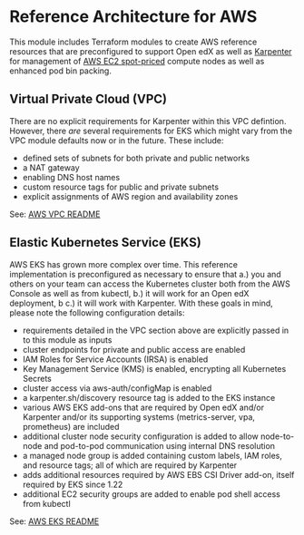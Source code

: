 # Reference Architecture for AWS

This module includes Terraform modules to create AWS reference resources that are preconfigured to support Open edX as well as [Karpenter](https://karpenter.sh/) for management of [AWS EC2 spot-priced](https://aws.amazon.com/ec2/spot/) compute nodes as well as enhanced pod bin packing.

## Virtual Private Cloud (VPC)

There are no explicit requirements for Karpenter within this VPC defintion. However, there *are* several requirements for EKS which might vary from the VPC module defaults now or in the future. These include:

- defined sets of subnets for both private and public networks
- a NAT gateway
- enabling DNS host names
- custom resource tags for public and private subnets
- explicit assignments of AWS region and availability zones

See: [AWS VPC README](./vpc/README.rst)

## Elastic Kubernetes Service (EKS)

AWS EKS has grown more complex over time. This reference implementation is preconfigured as necessary to ensure that a.) you and others on your team can access the Kubernetes cluster both from the AWS Console as well as from kubectl, b.) it will work for an Open edX deployment, b
c.) it will work with Karpenter. With these goals in mind, please note the following configuration details:

- requirements detailed in the VPC section above are explicitly passed in to this module as inputs
- cluster endpoints for private and public access are enabled
- IAM Roles for Service Accounts (IRSA) is enabled
- Key Management Service (KMS) is enabled, encrypting all Kubernetes Secrets
- cluster access via aws-auth/configMap is enabled
- a karpenter.sh/discovery resource tag is added to the EKS instance
- various AWS EKS add-ons that are required by Open edX and/or Karpenter and/or its supporting systems (metrics-server, vpa, prometheus) are included
- additional cluster node security configuration is added to allow node-to-node and pod-to-pod communication using internal DNS resolution
- a managed node group is added containing custom labels, IAM roles, and resource tags; all of which are required by Karpenter
- adds additional resources required by AWS EBS CSI Driver add-on, itself required by EKS since 1.22
- additional EC2 security groups are added to enable pod shell access from kubectl

See: [AWS EKS README](./k8s-cluster/README.rst)